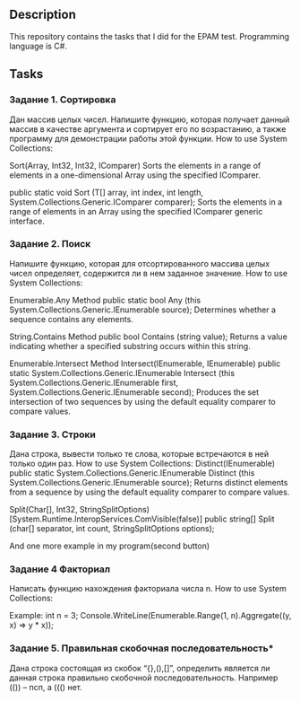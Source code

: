 ## Description
This repository contains the tasks that I did for the EPAM test. Programming language is C#.
## Tasks
### Задание 1. Сортировка
Дан массив целых чисел. Напишите функцию, которая получает данный массив в
качестве аргумента и сортирует его по возрастанию, а также программу для
демонстрации работы этой функции.
How to use System Collections:

Sort(Array, Int32, Int32, IComparer)
Sorts the elements in a range of elements in a one-dimensional Array using the specified IComparer.

public static void Sort<T> (T[] array, int index, int length, System.Collections.Generic.IComparer<T> comparer);
Sorts the elements in a range of elements in an Array using the specified IComparer<T> generic interface.
### Задание 2. Поиск
Напишите функцию, которая для отсортированного маcсива целых чисел
определяет, содержится ли в нем заданное значение.
How to use System Collections:

Enumerable.Any Method
public static bool Any<TSource> (this System.Collections.Generic.IEnumerable<TSource> source);
Determines whether a sequence contains any elements.

String.Contains Method
public bool Contains (string value);
Returns a value indicating whether a specified substring occurs within this string.

Enumerable.Intersect Method
Intersect<TSource>(IEnumerable<TSource>, IEnumerable<TSource>)
public static System.Collections.Generic.IEnumerable<TSource> Intersect<TSource> (this
System.Collections.Generic.IEnumerable<TSource> first,
System.Collections.Generic.IEnumerable<TSource> second);
Produces the set intersection of two sequences by using the default equality comparer to compare values.
### Задание 3. Строки
Дана строка, вывести только те слова, которые встречаются в ней только один
раз.
How to use System Collections:
Distinct<TSource>(IEnumerable<TSource>)
public static System.Collections.Generic.IEnumerable<TSource> Distinct<TSource> (this System.Collections.Generic.IEnumerable<TSource> source);
Returns distinct elements from a sequence by using the default equality comparer to compare values.

Split(Char[], Int32, StringSplitOptions)
[System.Runtime.InteropServices.ComVisible(false)]
public string[] Split (char[] separator, int count, StringSplitOptions options);

And one more example in my program(second button)
### Задание 4 Факториал
Написать функцию нахождения факториала числа n.
How to use System Collections:

Example:
int n = 3;
Console.WriteLine(Enumerable.Range(1, n).Aggregate((y, x) => y * x));
### Задание 5. Правильная скобочная последовательность*
Дана строка состоящая из скобок “{},(),[]”, определить является ли данная строка
правильно скобочной последовательность. Например (()) – псп, а ((() нет.